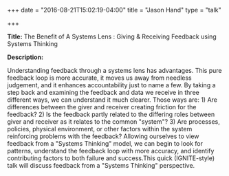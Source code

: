 +++
date = "2016-08-21T15:02:19-04:00"
title = "Jason Hand"
type = "talk"

+++

<div class="span-15  ">
  <div class="span-15  last ">
  <p><strong>Title:</strong>
The Benefit of A Systems Lens : Giving &amp; Receiving Feedback using Systems Thinking
</p>

<p><strong>Description:</strong></p>

<p>
Understanding feedback through a systems lens has advantages. This pure feedback loop is more accurate, it moves us away from needless judgement, and it enhances accountability just to name a few. By taking a step back and examining the feedback and data we receive in three different ways, we can understand it much clearer. Those ways are: 1) Are differences between the giver and receiver creating friction for the feedback? 2) Is the feedback partly related to the differing roles between giver and receiver as it relates to the common "system"? 3) Are processes, policies, physical environment, or other factors within the system reinforcing problems with the feedback? Allowing ourselves to view feedback from a "Systems Thinking" model, we can begin to look for patterns, understand the feedback loop with more accuracy, and identify contributing factors to both failure and success.This quick (IGNITE-style) talk will discuss feedback from a "Systems Thinking" perspective.
</p>
<p>

  </div>
</div>

